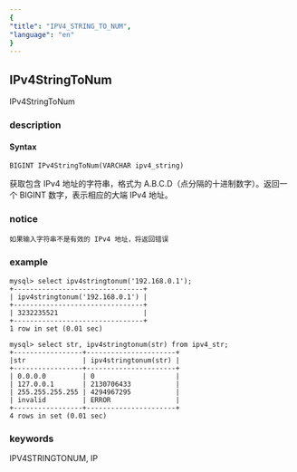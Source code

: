 ```yaml
---
{
"title": "IPV4_STRING_TO_NUM",
"language": "en"
}
---
```


<!-- 
Licensed to the Apache Software Foundation (ASF) under one
or more contributor license agreements.  See the NOTICE file
distributed with this work for additional information
regarding copyright ownership.  The ASF licenses this file
to you under the Apache License, Version 2.0 (the
"License"); you may not use this file except in compliance
with the License.  You may obtain a copy of the License at
  http://www.apache.org/licenses/LICENSE-2.0
Unless required by applicable law or agreed to in writing,
software distributed under the License is distributed on an
"AS IS" BASIS, WITHOUT WARRANTIES OR CONDITIONS OF ANY
KIND, either express or implied.  See the License for the
specific language governing permissions and limitations
under the License.
-->

## IPv4StringToNum

<version since="dev">

IPv4StringToNum

</version>

### description

#### Syntax

`BIGINT IPv4StringToNum(VARCHAR ipv4_string)`

获取包含 IPv4 地址的字符串，格式为 A.B.C.D（点分隔的十进制数字）。返回一个 BIGINT 数字，表示相应的大端 IPv4 地址。

### notice

`如果输入字符串不是有效的 IPv4 地址，将返回错误`

### example
```
mysql> select ipv4stringtonum('192.168.0.1'); 
+--------------------------------+ 
| ipv4stringtonum('192.168.0.1') | 
+--------------------------------+ 
| 3232235521                     | 
+--------------------------------+ 
1 row in set (0.01 sec)

mysql> select str, ipv4stringtonum(str) from ipv4_str; 
+-----------------+----------------------+ 
|str              | ipv4stringtonum(str) | 
+-----------------+----------------------+ 
| 0.0.0.0         | 0                    | 
| 127.0.0.1       | 2130706433           | 
| 255.255.255.255 | 4294967295           | 
| invalid         | ERROR                | 
+-----------------+----------------------+ 
4 rows in set (0.01 sec)
```

### keywords

IPV4STRINGTONUM, IP